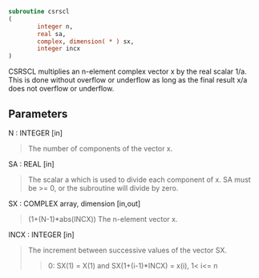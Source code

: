 ```fortran
subroutine csrscl
(
        integer n,
        real sa,
        complex, dimension( * ) sx,
        integer incx
)
```

CSRSCL multiplies an n-element complex vector x by the real scalar
1/a.  This is done without overflow or underflow as long as
the final result x/a does not overflow or underflow.

## Parameters
N : INTEGER [in]
> The number of components of the vector x.

SA : REAL [in]
> The scalar a which is used to divide each component of x.
> SA must be >= 0, or the subroutine will divide by zero.

SX : COMPLEX array, dimension [in,out]
> (1+(N-1)*abs(INCX))
> The n-element vector x.

INCX : INTEGER [in]
> The increment between successive values of the vector SX.
> > 0:  SX(1) = X(1) and SX(1+(i-1)*INCX) = x(i),     1< i<= n
